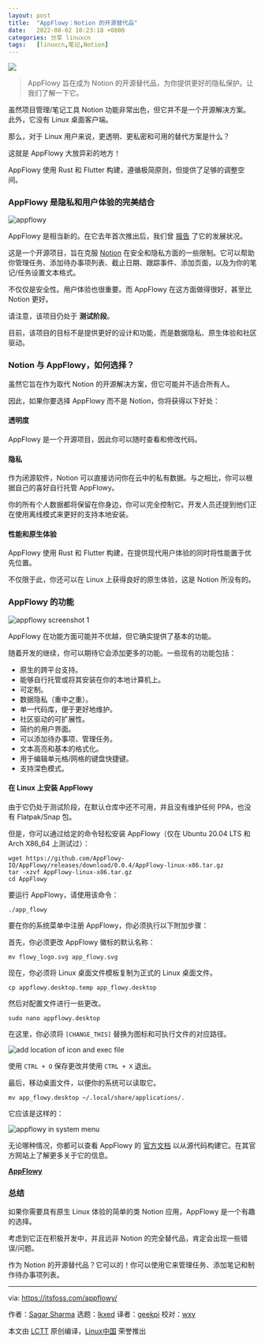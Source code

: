 ```yaml
---
layout: post
title:	"AppFlowy：Notion 的开源替代品"
date:	2022-08-02 10:23:18 +0800 
categories:	分享 linuxcn 
tags:	[linuxcn,笔记,Notion]
---
```



![](/Asserts/Images//attachment/album/202208/02/102316f1g6p369uyeeybgo.jpg)



> 
> AppFlowy 旨在成为 Notion 的开源替代品，为你提供更好的隐私保护。让我们了解一下它。
> 
> 
> 


虽然项目管理/笔记工具 Notion 功能非常出色，但它并不是一个开源解决方案。此外，它没有 Linux 桌面客户端。


那么，对于 Linux 用户来说，更透明、更私密和可用的替代方案是什么？


这就是 AppFlowy 大放异彩的地方！


AppFlowy 使用 Rust 和 Flutter 构建，遵循极简原则，但提供了足够的调整空间。


### AppFlowy 是隐私和用户体验的完美结合


![appflowy](/Asserts/Images//attachment/album/202208/02/102318dsa4eeq8ov9qzhzv.png)


AppFlowy 是相当新的。在它去年首次推出后，我们曾 [报告](https://news.itsfoss.com/appflowy-development/) 了它的发展状况。


这是一个开源项目，旨在克服 [Notion](https://www.notion.so/) 在安全和隐私方面的一些限制。它可以帮助你管理任务、添加待办事项列表、截止日期、跟踪事件、添加页面，以及为你的笔记/任务设置文本格式。


不仅仅是安全性。用户体验也很重要。而 AppFlowy 在这方面做得很好，甚至比 Notion 更好。


请注意，该项目仍处于 **测试阶段**。


目前，该项目的目标不是提供更好的设计和功能，而是数据隐私、原生体验和社区驱动。


### Notion 与 AppFlowy，如何选择？


虽然它旨在作为取代 Notion 的开源解决方案，但它可能并不适合所有人。


因此，如果你要选择 AppFlowy 而不是 Notion，你将获得以下好处：


#### 透明度


AppFlowy 是一个开源项目，因此你可以随时查看和修改代码。


#### 隐私


作为闭源软件，Notion 可以直接访问你在云中的私有数据。与之相比，你可以根据自己的喜好自行托管 AppFlowy。


你的所有个人数据都将保留在你身边，你可以完全控制它。开发人员还提到他们正在使用离线模式来更好的支持本地安装。


#### 性能和原生体验


AppFlowy 使用 Rust 和 Flutter 构建，在提供现代用户体验的同时将性能置于优先位置。


不仅限于此，你还可以在 Linux 上获得良好的原生体验，这是 Notion 所没有的。


### AppFlowy 的功能


![appflowy screenshot 1](/Asserts/Images//attachment/album/202208/02/102318dfbzl0nx9qbmnx0z.png)


AppFlowy 在功能方面可能并不优越，但它确实提供了基本的功能。


随着开发的继续，你可以期待它会添加更多的功能。一些现有的功能包括：


* 原生的跨平台支持。
* 能够自行托管或将其安装在你的本地计算机上。
* 可定制。
* 数据隐私（重中之重）。
* 单一代码库，便于更好地维护。
* 社区驱动的可扩展性。
* 简约的用户界面。
* 可以添加待办事项、管理任务。
* 文本高亮和基本的格式化。
* 用于编辑单元格/网格的键盘快捷键。
* 支持深色模式。


#### 在 Linux 上安装 AppFlowy


由于它仍处于测试阶段，在默认仓库中还不可用，并且没有维护任何 PPA，也没有 Flatpak/Snap 包。


但是，你可以通过给定的命令轻松安装 AppFlowy（仅在 Ubuntu 20.04 LTS 和 Arch X86\_64 上测试过）：



```
wget https://github.com/AppFlowy-IO/AppFlowy/releases/download/0.0.4/AppFlowy-linux-x86.tar.gz
tar -xzvf AppFlowy-linux-x86.tar.gz
cd AppFlowy

```

要运行 AppFlowy，请使用该命令：



```
./app_flowy

```

要在你的系统菜单中注册 AppFlowy，你必须执行以下附加步骤：


首先，你必须更改 AppFlowy 徽标的默认名称：



```
mv flowy_logo.svg app_flowy.svg

```

现在，你必须将 Linux 桌面文件模板复制为正式的 Linux 桌面文件。



```
cp appflowy.desktop.temp app_flowy.desktop

```

然后对配置文件进行一些更改。



```
sudo nano appflowy.desktop

```

在这里，你必须将 `[CHANGE_THIS]` 替换为图标和可执行文件的对应路径。


![add location of icon and exec file](/Asserts/Images//attachment/album/202208/02/102319oh5j6h896qpwahah.png)


使用 `CTRL + O` 保存更改并使用 `CTRL + X` 退出。


最后，移动桌面文件，以便你的系统可以读取它。



```
mv app_flowy.desktop ~/.local/share/applications/.

```

它应该是这样的：


![appflowy in system menu](/Asserts/Images//attachment/album/202208/02/102319umt6pb6btwpbhpbe.png)


无论哪种情况，你都可以查看 AppFlowy 的 [官方文档](https://appflowy.gitbook.io/docs/essential-documentation/contribute-to-appflowy/software-contributions/environment-setup/building-on-linux) 以从源代码构建它。在其官方网站上了解更多关于它的信息。


**[AppFlowy](https://www.appflowy.io/)**


### 总结


如果你需要具有原生 Linux 体验的简单的类 Notion 应用，AppFlowy 是一个有趣的选择。


考虑到它正在积极开发中，并且远非 Notion 的完全替代品，肯定会出现一些错误/问题。


作为 Notion 的开源替代品？它可以的！你可以使用它来管理任务、添加笔记和制作待办事项列表。




---


via: <https://itsfoss.com/appflowy/>


作者：[Sagar Sharma](https://itsfoss.com/author/sagar/) 选题：[lkxed](https://github.com/lkxed) 译者：[geekpi](https://github.com/geekpi) 校对：[wxy](https://github.com/wxy)


本文由 [LCTT](https://github.com/LCTT/TranslateProject) 原创编译，[Linux中国](https://linux.cn/) 荣誉推出
